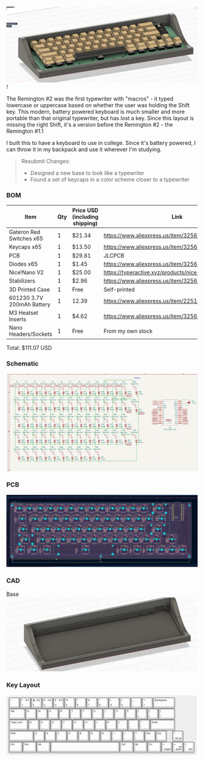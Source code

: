 ![Keyboard Render](Assets/render-1.png)!

The Remington #2 was the first typewriter with "macros" - it typed lowercase or uppercase based on whether the user was holding the Shift key. This modern, battery powered keyboard is much smaller and more portable than that original typewriter, but has lost a key. Since this layout is missing the right Shift, it's a version before the Remington #2 - the Remington #1.1

I built this to have a keyboard to use in college. Since it's battery powered, I can throw it in my backpack and use it wherever I'm studying.

> Resubmit Changes:
>
> * Designed a new base to look like a typewriter
> * Found a set of keycaps in a color scheme closer to a typewriter


### BOM

| Item                    | Qty | Price USD (including shipping) | Link                                                                 |
|-------------------------|-----|-------------------------------|----------------------------------------------------------------------|
| Gateron Red Switches x65 | 1   | $21.34                       | https://www.aliexpress.us/item/3256805364014141.html       |
| Keycaps x65             | 1   | $13.50                        | https://www.aliexpress.us/item/3256805435936202.html       |
| PCB                     | 1   | $29.81                        | JLCPCB                                                      |
| Diodes x65              | 1   | $1.45                         | https://www.aliexpress.us/item/3256803242364455.html        |
| Nice!Nano V2            | 1   | $25.00                        | https://typeractive.xyz/products/nice-nano                  |
| Stabilizers             | 1   | $2.96                         | https://www.aliexpress.us/item/3256802930868859.html        |
| 3D Printed Case         | 1   | Free                          | Self-printed                                                |
| 601230 3.7V 200mAh Battery | 1 | 12.39                        | https://www.aliexpress.us/item/2251832650224851.html        |
| M3 Heatset Inserts      | 1   | $4.62                         | https://www.aliexpress.us/item/3256804442999990.html        |
| Nano Headers/Sockets    | 1   | Free                          | From my own stock                                           |                     
Total: $111.07 USD

### Schematic
![Final_Schematic_V5](Assets/Final_Schematic_V5.png)

### PCB
![Final_PCB_V5](Assets/Final_PCB_V5.png)

### CAD
Base  
![Base_CAD](Assets/Base_CAD.png)

### Key Layout
![Key layout](Assets/ANSI_layout.png)
